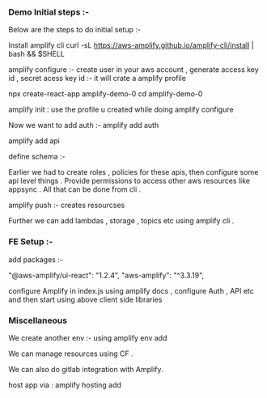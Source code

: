 
### Demo Initial steps :-
Below are the steps to do initial setup :-

Install amplify cli
curl -sL https://aws-amplify.github.io/amplify-cli/install | bash && $SHELL


amplify configure :- create user in your aws account , generate access key id , secret acess key id :- it will crate a amplify profile 
 

npx create-react-app amplify-demo-0
cd amplify-demo-0


amplify init : use the profile u created while doing amplify configure


Now we want to add auth :-
amplify add auth



amplify add api


define schema :-


Earlier we had to create roles , policies for these apis, then configure some api level things .  Provide permissions to  access other aws resources like appsync .  All that can be done from cli . 


amplify push :- creates resourcses 


Further we can add lambdas , storage , topics etc using amplify cli .


 
### FE Setup :-

add packages :-

"@aws-amplify/ui-react": "1.2.4",
"aws-amplify": "^3.3.19",


configure Amplify in index.js using amplify docs , configure Auth , API etc and then start using above client side libraries


### Miscellaneous

We create another env :- using amplify env add 

We can manage resources using CF . 

We can also do gitlab integration with Amplify.

host app via : amplify hosting add



